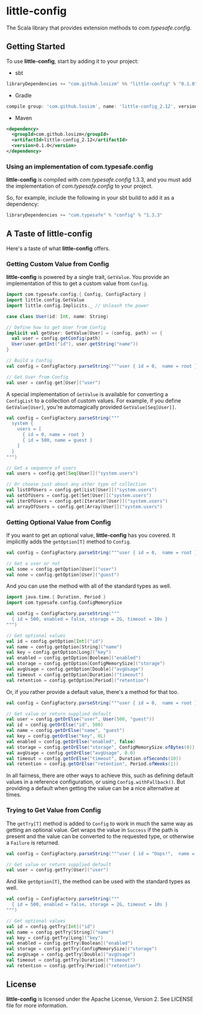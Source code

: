 # little-config

The Scala library that provides extension methods to _com.typesafe.config_.

## Getting Started
To use **little-config**, start by adding it to your project:

* sbt
```scala
libraryDependencies += "com.github.losizm" %% "little-config" % "0.1.0"
```
* Gradle
```groovy
compile group: 'com.github.losizm', name: 'little-config_2.12', version: '0.1.0'
```
* Maven
```xml
<dependency>
  <groupId>com.github.losizm</groupId>
  <artifactId>little-config_2.12</artifactId>
  <version>0.1.0</version>
</dependency>
```

### Using an implementation of com.typesafe.config
**little-config** is compiled with _com.typesafe.config_ 1.3.3, and you must add
the implementation of _com.typesafe.config_ to your project.

So, for example, include the following in your sbt build to add it as a
dependency:

```scala
libraryDependencies += "com.typesafe" % "config" % "1.3.3"
```

## A Taste of little-config
Here's a taste of what **little-config** offers.

### Getting Custom Value from Config

**little-config** is powered by a single trait, `GetValue`. You provide an
implementation of this to get a custom value from `Config`.

```scala
import com.typesafe.config.{ Config, ConfigFactory }
import little.config.GetValue
import little.config.Implicits._ // Unleash the power

case class User(id: Int, name: String)

// Define how to get User from Config
implicit val getUser: GetValue[User] = (config, path) => {
  val user = config.getConfig(path)
  User(user.getInt("id"), user.getString("name"))
}

// Build a Config
val config = ConfigFactory.parseString("""user { id = 0,  name = root }""")

// Get User from Config
val user = config.get[User]("user")
```
A special implementation of `GetValue` is available for converting a
`ConfigList` to a collection of custom values. For example, if you define
`GetValue[User]`, you're automagically provided `GetValue[Seq[User]]`.

```scala
val config = ConfigFactory.parseString("""
  system {
    users = [
      { id = 0, name = root }
      { id = 500, name = guest }
    ]
  }
""")

// Get a sequence of users
val users = config.get[Seq[User]]("system.users")

// Or choose just about any other type of collection
val listOfUsers = config.get[List[User]]("system.users")
val setOfUsers = config.get[Set[User]]("system.users")
val iterOfUsers = config.get[Iterator[User]]("system.users")
val arrayOfUsers = config.get[Array[User]]("system.users")
```

### Getting Optional Value from Config

If you want to get an optional value, **little-config** has you covered. It
implicitly adds the `getOption[T]` method to `Config`.

```scala
val config = ConfigFactory.parseString("""user { id = 0,  name = root }""")

// Get a user or not
val some = config.getOption[User]("user")
val none = config.getOption[User]("guest")
```

And you can use the method with all of the standard types as well.

```scala
import java.time.{ Duration, Period }
import com.typesafe.config.ConfigMemorySize

val config = ConfigFactory.parseString("""
  { id = 500, enabled = false, storage = 2G, timeout = 10s }
""")

// Get optional values
val id = config.getOption[Int]("id")
val name = config.getOption[String]("name")
val key = config.getOption[Long]("key")
val enabled = config.getOption[Boolean]("enabled")
val storage = config.getOption[ConfigMemorySize]("storage")
val avgUsage = config.getOption[Double]("avgUsage")
val timeout = config.getOption[Duration]("timeout")
val retention = config.getOption[Period]("retention")
```

Or, if you rather provide a default value, there's a method for that too.

```scala
val config = ConfigFactory.parseString("""user { id = 0,  name = root }""")

// Get value or return supplied default
val user = config.getOrElse("user", User(500, "guest"))
val id = config.getOrElse("id", 500)
val name = config.getOrElse("name", "guest")
val key = config.getOrElse("key", 0L)
val enabled = config.getOrElse("enabled", false)
val storage = config.getOrElse("storage", ConfigMemorySize.ofBytes(0))
val avgUsage = config.getOrElse("avgUsage", 0.0)
val timeout = config.getOrElse("timeout", Duration.ofSeconds(10))
val retention = config.getOrElse("retention", Period.ofWeeks(1))
```

In all fairness, there are other ways to achieve this, such as defining default
values in a reference configuration, or using `Config.withFallback()`. But
providing a default when getting the value can be a nice alternative at times.

### Trying to Get Value from Config

The `getTry[T]` method is added to `Config` to work in much the same way as
getting an optional value. Get wraps the value in `Success` if the path is
present and the value can be converted to the requested type, or otherwise a
`Failure` is returned.

```scala
val config = ConfigFactory.parseString("""user { id = "Oops!",  name = root }""")

// Get value or return supplied default
val user = config.getTry[User]("user")
```

And like `getOption[T]`, the method can be used with the standard types as well.

```scala
val config = ConfigFactory.parseString("""
  { id = 500, enabled = false, storage = 2G, timeout = 10s }
""")

// Get optional values
val id = config.getTry[Int]("id")
val name = config.getTry[String]("name")
val key = config.getTry[Long]("key")
val enabled = config.getTry[Boolean]("enabled")
val storage = config.getTry[ConfigMemorySize]("storage")
val avgUsage = config.getTry[Double]("avgUsage")
val timeout = config.getTry[Duration]("timeout")
val retention = config.getTry[Period]("retention")
```

## License
**little-config** is licensed under the Apache License, Version 2. See LICENSE
file for more information.
